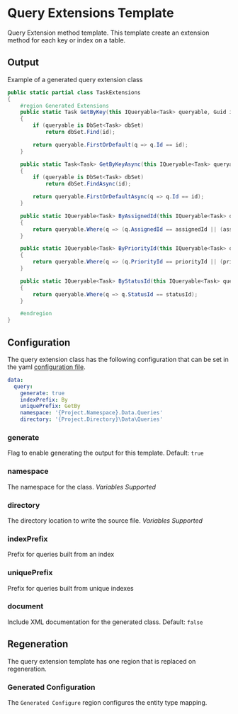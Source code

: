 # Query Extensions Template

Query Extension method template.  This template create an extension method for each key or index on a table.  

## Output

Example of a generated query extension class

```C#
public static partial class TaskExtensions
{
    #region Generated Extensions
    public static Task GetByKey(this IQueryable<Task> queryable, Guid id)
    {
        if (queryable is DbSet<Task> dbSet)
            return dbSet.Find(id);

        return queryable.FirstOrDefault(q => q.Id == id);
    }

    public static Task<Task> GetByKeyAsync(this IQueryable<Task> queryable, Guid id)
    {
        if (queryable is DbSet<Task> dbSet)
            return dbSet.FindAsync(id);

        return queryable.FirstOrDefaultAsync(q => q.Id == id);
    }

    public static IQueryable<Task> ByAssignedId(this IQueryable<Task> queryable, Guid? assignedId)
    {
        return queryable.Where(q => (q.AssignedId == assignedId || (assignedId == null && q.AssignedId == null)));
    }

    public static IQueryable<Task> ByPriorityId(this IQueryable<Task> queryable, int? priorityId)
    {
        return queryable.Where(q => (q.PriorityId == priorityId || (priorityId == null && q.PriorityId == null)));
    }

    public static IQueryable<Task> ByStatusId(this IQueryable<Task> queryable, int statusId)
    {
        return queryable.Where(q => q.StatusId == statusId);
    }

    #endregion
}

```

## Configuration

The query extension class has the following configuration that can be set in the yaml [configuration file](../configuration.md).

```YAML
data:
  query:
    generate: true
    indexPrefix: By
    uniquePrefix: GetBy
    namespace: '{Project.Namespace}.Data.Queries'
    directory: '{Project.Directory}\Data\Queries'
```

### generate

Flag to enable generating the output for this template.  Default: `true`

### namespace

The namespace for the class. *Variables Supported*

### directory

The directory location to write the source file. *Variables Supported*

### indexPrefix

Prefix for queries built from an index

### uniquePrefix

Prefix for queries built from unique indexes

### document

Include XML documentation for the generated class.  Default: `false`

## Regeneration

The query extension template has one region that is replaced on regeneration.

### Generated Configuration

The `Generated Configure` region configures the entity type mapping.  